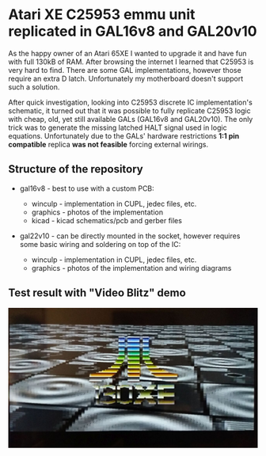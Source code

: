 # Atari XE C25953 emmu unit replicated in GAL16v8 and GAL20v10

As the happy owner of an Atari 65XE I wanted to upgrade it and have fun with full 130kB of RAM. After browsing the internet I learned that C25953 is very hard to find. There are some GAL implementations, however those require an extra D latch. Unfortunately my motherboard doesn't support such a solution.

After quick investigation, looking into C25953 discrete IC implementation's schematic, it turned out that it was possible to fully replicate C25953 logic with cheap, old, yet still available GALs (GAL16v8 and GAL20v10). The only trick was to generate the missing latched HALT signal used in logic equations.
Unfortunately due to the GALs' hardware restrictions __1:1 pin compatible__ replica __was not feasible__ forcing external wirings.


## Structure of the repository
  - gal16v8 - best to use with a custom PCB:
    - winculp - implementation in CUPL, jedec files, etc. 
    - graphics - photos of the implementation
    - kicad - kicad schematics/pcb and gerber files

  - gal22v10 - can be directly mounted in the socket, however requires some basic wiring and soldering on top of the IC:
    - winculp - implementation in CUPL, jedec files, etc.
    - graphics - photos of the implementation and wiring diagrams  

## Test result with "Video Blitz" demo

![Video Blitz](https://raw.githubusercontent.com/mikulski-lab/C25953-emmu/master/gal16v8/graphics/video_blitz_128k.jpg)
